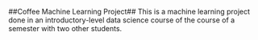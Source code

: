 ##Coffee Machine Learning Project##
This is a machine learning project done in an introductory-level data science course of the course of a semester with two other students.
